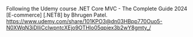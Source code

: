 Following the Udemy course .NET Core MVC - The Complete Guide 2024 [E-commerce] [.NET8] by Bhrugen Patel.
https://www.udemy.com/share/101KPO3@dn03HBpp770Ouo5-N0XWqN3iDlliCclwpntcXEjo9OTHlo05qpiex3b2wY8gmty_/
